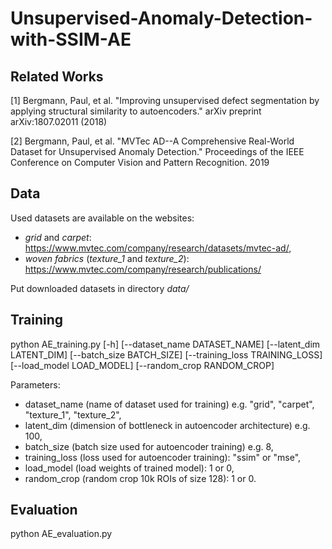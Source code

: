# Unsupervised-Anomaly-Detection-with-SSIM-AE

## Related Works

[1] Bergmann, Paul, et al. "Improving unsupervised defect segmentation by applying structural similarity to autoencoders." arXiv preprint arXiv:1807.02011 (2018)

[2] Bergmann, Paul, et al. "MVTec AD--A Comprehensive Real-World Dataset for Unsupervised Anomaly Detection." Proceedings of the IEEE Conference on Computer Vision and Pattern Recognition. 2019

## Data

Used datasets are available on the websites:
- *grid* and *carpet*: https://www.mvtec.com/company/research/datasets/mvtec-ad/,
- *woven fabrics* (*texture_1* and *texture_2*): https://www.mvtec.com/company/research/publications/

Put downloaded datasets in directory *data/*

## Training

python AE_training.py 
[-h] [--dataset_name DATASET_NAME] [--latent_dim LATENT_DIM]
[--batch_size BATCH_SIZE] [--training_loss TRAINING_LOSS]
[--load_model LOAD_MODEL] [--random_crop RANDOM_CROP]

Parameters:
- dataset_name (name of dataset used for training) e.g. "grid", "carpet", "texture_1", "texture_2",
- latent_dim (dimension of bottleneck in autoencoder architecture) e.g. 100,
- batch_size (batch size used for autoencoder training) e.g. 8,
- training_loss (loss used for autoencoder training): "ssim" or "mse",
- load_model (load weights of trained model): 1 or 0,
- random_crop (random crop 10k ROIs of size 128): 1 or 0.

## Evaluation

python AE_evaluation.py
